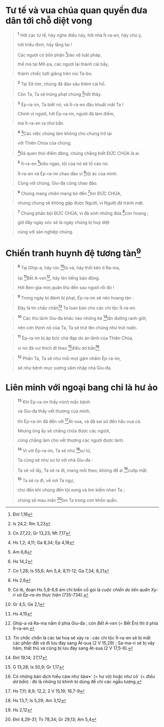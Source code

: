 # Tư tế và vua chúa quan quyền đưa dân tới chỗ diệt vong

> <sup><b>1</b></sup> Hỡi các tư tế, hãy nghe điều này, hỡi nhà Ít-ra-en, hãy chú ý,
> 
> hỡi triều đình, hãy lắng tai !
> 
> Các ngươi có bổn phận [^1*]bảo vệ luật pháp,
> 
> thế mà tại Mít-pa, các ngươi lại thành cái bẫy,
> 
> thành chiếc lưới giăng trên núi Ta-bo.
>


> <sup><b>2</b></sup> Tại Sít-tim, chúng đã đào sâu thêm cái hố.
> 
> Còn Ta, Ta sẽ trừng phạt chúng [^2*]hết thảy.
>


> <sup><b>3</b></sup> Ép-ra-im, Ta biết nó, và Ít-ra-en đâu khuất mắt Ta !
> 
> Chính vì ngươi, hỡi Ép-ra-im, ngươi đã làm điếm,
> 
> mà Ít-ra-en ra nhơ bẩn.
>


> <sup><b>4</b></sup> [^3*]Các việc chúng làm không cho chúng trở lại
> 
> với Thiên Chúa của chúng.
> 
> [^4*]Đã quen thói điếm đàng, chúng chẳng biết ĐỨC CHÚA là ai.
>


> <sup><b>5</b></sup> Ít-ra-en [^5*]kiêu ngạo, tội của nó sẽ tố cáo nó.
> 
> Ít-ra-en và Ép-ra-im chao đảo vì [^6*]tội ác của mình.
> 
> Cùng với chúng, Giu-đa cũng chao đảo.
>


> <sup><b>6</b></sup> Chúng mang chiên mang bò đến [^7*]tìm ĐỨC CHÚA,
> 
> nhưng chúng sẽ không gặp được Người, vì Người đã tránh mặt.
>


> <sup><b>7</b></sup> Chúng phản bội ĐỨC CHÚA, vì đã sinh những đứa [^8*]con hoang ;
> 
> giờ đây ngày sóc sẽ là ngày chúng bị huỷ diệt
> 
> cùng với sản nghiệp chúng.
>

# Chiến tranh huynh đệ tương tàn[^1]

> <sup><b>8</b></sup> Tại Ghíp-a, hãy rúc [^9*]tù và, hãy thổi kèn ở Ra-ma,
> 
> tại [^10*]Bết A-ven[^2], hãy lên tiếng báo động.
> 
> Hỡi Ben-gia-min,quân thù đến sau ngươi rồi đó !
>


> <sup><b>9</b></sup> Trong ngày bị đánh bị phạt, Ép-ra-im sẽ nên hoang tàn :
> 
> Đây là tin chắc chắn[^3] Ta loan báo cho các chi tộc Ít-ra-en.
>


> <sup><b>10</b></sup> Các thủ lãnh Giu-đa khác nào những kẻ [^11*]lấn đường ranh giới,
> 
> nên cơn thịnh nộ của Ta, Ta sẽ trút lên chúng như trút nước.
>


> <sup><b>11</b></sup> Ép-ra-im bị áp bức chà đạp do án lệnh của Thiên Chúa,
> 
> vì nó đã vui thích đi theo [^12*]điều dơ bẩn[^4].
>


> <sup><b>12</b></sup> Phần Ta, Ta sẽ như mối mọt gặm nhấm Ép-ra-im,
> 
> sẽ như bệnh mục xương xâm nhập nhà Giu-đa.
>

# Liên minh với ngoại bang chỉ là hư ảo

> <sup><b>13</b></sup> Khi Ép-ra-im thấy mình mắc bệnh
> 
> và Giu-đa thấy vết thương của mình,
> 
> thì Ép-ra-im đã đến với [^13*]Át-sua, và đã sai sứ đến hầu vua cả.
> 
> Nhưng ông ấy sẽ chẳng chữa được các ngươi,
> 
> cũng chẳng làm cho vết thương các ngươi được lành.
>


> <sup><b>14</b></sup> Vì với Ép-ra-im, Ta sẽ như [^14*]sư tử,
> 
> Ta cũng sẽ như sư tử với nhà Giu-đa :
> 
> Ta sẽ vồ lấy, Ta sẽ ra đi, mang mồi theo, không để ai [^15*]cướp mất.
>


> <sup><b>15</b></sup> Ta sẽ ra đi, về nơi Ta ngự,
> 
> cho đến khi chúng đền tội xong và tìm kiếm nhan Ta ;
> 
> chúng sẽ mau mắn [^16*]tìm Ta trong cơn khốn quẫn.
>

[^1]: Có lẽ, đoạn Hs 5,8-6,6 ám chỉ biến cố gọi là <i>cuộc chiến do liên quân Xy-ri và Ép-ra-im thực hiện</i> (735-734).
[^2]: Ghíp-a và Ra-ma nằm ở phía Giu-đa ; còn <i>Bết A-ven</i> (= Bết Ên) thì ở phía Ít-ra-en.
[^3]: <i>Tin chắc chắn</i> là các tai hoạ sẽ xảy ra : các chi tộc Ít-ra-en sẽ bị mất các phần đất và đi lưu đày sang Át-sua (2 V 15,29) ; Sa-ma-ri sẽ bị vây hãm, thất thủ và cũng bị lưu đày sang Át-sua (2 V 17,5-6).
[^4]: Có những bản dịch hiểu <span class="hebrew-translit">cäw</span> như <span class="hebrew-translit">šäw•´</span> (= hư vô) hoặc như <span class="hebrew-translit">cô´</span> (= <i>điều dơ bẩn</i>) : đó là những từ khinh bỉ dùng để chỉ các ngẫu tượng.
[^1*]: Đnl 1,16
[^2*]: Is 24,2; Rm 3,23
[^3*]: Cn 27,22; Gr 13,23; Mt 7,17
[^4*]: Hs 1,2; 4,11; Ga 8,34; Ep 4,18
[^5*]: Am 6,8
[^6*]: Hs 14,2
[^7*]: Cn 1,28; Is 55,6; Am 5,4; 8,11-12; Ga 7,34; 8,21
[^8*]: Hs 2,6
[^9*]: Gr 4,5; Ge 2,1
[^10*]: Hs 4,15
[^11*]: Đnl 19,14; 27,17
[^12*]: G 13,28; Is 50,9; Gr 1,17
[^13*]: Hs 7,11; 8,9; 12,2; 2 V 15,19; 16,7-9
[^14*]: Hs 13,7; Is 5,29; Am 3,12
[^15*]: Hs 2,12
[^16*]: Đnl 4,29-31; Tv 78,34; Gr 29,13; Am 5,4
